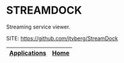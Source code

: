 # STREAMDOCK

 Streaming service viewer.

 SITE: https://github.com/jtvberg/StreamDock

 | [Applications](https://portable-linux-apps.github.io/apps.html) | [Home](https://portable-linux-apps.github.io)
 | --- | --- |
